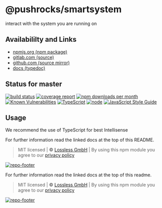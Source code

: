 # @pushrocks/smartsystem
interact with the system you are running on

## Availabililty and Links
* [npmjs.org (npm package)](https://www.npmjs.com/package/@pushrocks/smartsystem)
* [gitlab.com (source)](https://gitlab.com/pushrocks/smartsystem)
* [github.com (source mirror)](https://github.com/pushrocks/smartsystem)
* [docs (typedoc)](https://pushrocks.gitlab.io/smartsystem/)

## Status for master
[![build status](https://gitlab.com/pushrocks/smartsystem/badges/master/build.svg)](https://gitlab.com/pushrocks/smartsystem/commits/master)
[![coverage report](https://gitlab.com/pushrocks/smartsystem/badges/master/coverage.svg)](https://gitlab.com/pushrocks/smartsystem/commits/master)
[![npm downloads per month](https://img.shields.io/npm/dm/@pushrocks/smartsystem.svg)](https://www.npmjs.com/package/@pushrocks/smartsystem)
[![Known Vulnerabilities](https://snyk.io/test/npm/@pushrocks/smartsystem/badge.svg)](https://snyk.io/test/npm/@pushrocks/smartsystem)
[![TypeScript](https://img.shields.io/badge/TypeScript->=%203.x-blue.svg)](https://nodejs.org/dist/latest-v10.x/docs/api/)
[![node](https://img.shields.io/badge/node->=%2010.x.x-blue.svg)](https://nodejs.org/dist/latest-v10.x/docs/api/)
[![JavaScript Style Guide](https://img.shields.io/badge/code%20style-prettier-ff69b4.svg)](https://prettier.io/)

## Usage

We recommend the use of TypeScript for best Intellisense

For further information read the linked docs at the top of this README.

> MIT licensed | **&copy;** [Lossless GmbH](https://lossless.gmbh)
> | By using this npm module you agree to our [privacy policy](https://lossless.gmbH/privacy.html)

[![repo-footer](https://pushrocks.gitlab.io/assets/repo-footer.svg)](https://push.rocks)

For further information read the linked docs at the top of this readme.

> MIT licensed | **&copy;** [Lossless GmbH](https://lossless.gmbh)
| By using this npm module you agree to our [privacy policy](https://lossless.gmbH/privacy)

[![repo-footer](https://lossless.gitlab.io/publicrelations/repofooter.svg)](https://maintainedby.lossless.com)
